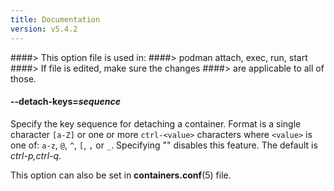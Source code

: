 ```yaml
---
title: Documentation
version: v5.4.2
---
```


####> This option file is used in:
####>   podman attach, exec, run, start
####> If file is edited, make sure the changes
####> are applicable to all of those.
#### **--detach-keys**=*sequence*

Specify the key sequence for detaching a container. Format is a single character `[a-Z]` or one or more `ctrl-<value>` characters where `<value>` is one of: `a-z`, `@`, `^`, `[`, `,` or `_`. Specifying "" disables this feature. The default is *ctrl-p,ctrl-q*.

This option can also be set in **containers.conf**(5) file.
